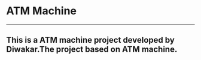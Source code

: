 # ATM Machine 
___________________________________________________________________________
## This is a ATM machine project developed by Diwakar.The project based on ATM machine.


